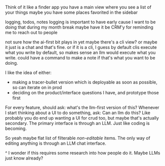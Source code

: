 

Think of it like a finder app
you have a main view where you see a list of your things
maybe you have some places favorited in the sidebar

logging, todos, notes
logging is important to have early cause I want to be doing that during my month break 
maybe have it be CRM'y for reminding me to reach out to people

not sure how the ai-first bit plays in yet
maybe there's a cli view? or maybe it just is a chat and that's fine. or if it is a cli, I guess by default clis execute what you write by default, so makes sense an llm would execute what you write. could have a command to make a note if that's what you want to be doing.


I like the idea of either:
- making a tracer-bullet version which is deployable as soon as possible, so can iterate on in prod
- deciding on the product/interface questions I have, and prototype those first 

For every feature, should ask: what's the llm-first version of this? 
Whenever I start thinking about a UI to do something, ask: Can an llm do this? 
Like probably you do end up wanting a UI for crud too, but maybe that's actually secondary.
The primary interface is through an LLM. Just like coding is becoming.

So yeah maybe flat list of filterable *non-editable* items.
The only way of editing anything is through an LLM chat interface. 

^ I wonder if this requires some research into how people do it. Maybe LLMs just know already?


[](my-todo-app.md)